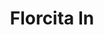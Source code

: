 ---
title: Florcita In
date: 
draft: false

# descripcion
description : Florcita con centro color

materials: Plata 925

color: Rosa, Violeta, Celeste, Verde, Naranja, Negro, Cristal, Rojo

dimensions: 0,8cm

code: 01-06-0009

type: "Aros"

categories: []

# Images
# first image will be shown in the product page
images:
  # - image: "images/path_to_image"
  # La ubicacion de las imagenes es imagenes/Aros/Aros.Strass/01-06-0009-florcita-in
  - image: "./images/aros/strass/01-06-0009-florcita-con-centro-color_a.JPG"
  - image: "./images/aros/strass/01-06-0009-florcita-con-centro-color_b.JPG"
  - image: "./images/aros/strass/01-06-0009-florcita-con-centro-color_c.JPG"
  - image: "./images/aros/strass/01-06-0009-florcita-con-centro-color_d.JPG"
  - image: "./images/aros/strass/01-06-0009-florcita-con-centro-color_e.JPG"
  - image: "./images/aros/strass/01-06-0009-florcita-con-centro-color_f.JPG"
  - image: "./images/aros/strass/01-06-0009-florcita-con-centro-color_g.JPG"
---
